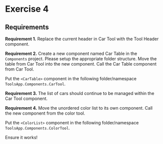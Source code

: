 # Exercise 4

## Requirements

**Requirement 1.** Replace the current header in Car Tool with the Tool Header component.

**Requirement 2.** Create a new component named Car Table in the `Components` project. Please setup the appropriate folder structure. Move the table from Car Tool into the new component. Call the Car Table component from Car Tool.

Put the `<CarTable>` component in the following folder/namespace `ToolsApp.Components.CarTool`.

**Requirement 3.** The list of cars should continue to be managed within the Car Tool component.

**Requirement 4.** Move the unordered color list to its own component. Call the new component from the color tool.

Put the `<ColorList>` component in the following folder/namespace `ToolsApp.Components.ColorTool`.

Ensure it works!